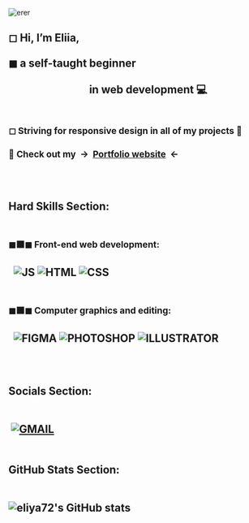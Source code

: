 ![erer](https://github.com/eliya72/eliya72/assets/53794805/a22dc3cf-2e6e-4645-bebf-fbdd132b9688)

## ◻ Hi, I’m Eliia,<br><br> ◼&nbsp;a self-taught beginner <br><br>&nbsp;&nbsp;&nbsp;&nbsp;&nbsp;&nbsp;&nbsp;&nbsp;&nbsp;&nbsp;&nbsp;&nbsp;&nbsp;&nbsp;&nbsp;&nbsp;&nbsp;&nbsp;&nbsp;&nbsp;&nbsp;&nbsp;&nbsp;&nbsp;&nbsp;&nbsp;&nbsp;&nbsp;&nbsp;&nbsp;&nbsp;&nbsp;in web development 💻<br><br><br><sup>◻ Striving for responsive design in all of my projects 📱</sup> <br><br><sub> 🔘 Check out my&nbsp; -> &nbsp;[Portfolio website](https://eliiaspersonal.site/#home)&nbsp; <- &nbsp; </sub><br></br>

## <br>Hard Skills Section:<br><br><br><sup>◼⬛◼ Front-end web development:</sup><br><br>&nbsp;&nbsp;![JS](https://img.shields.io/badge/JavaScript-F7DF1E.svg?style=for-the-badge&logo=JavaScript&logoColor=black)&nbsp;![HTML](https://img.shields.io/badge/HTML5-E34F26.svg?style=for-the-badge&logo=HTML5&logoColor=white)&nbsp;![CSS](https://img.shields.io/badge/CSS3-1572B6.svg?style=for-the-badge&logo=CSS3&logoColor=white)<br><br><br><sup>◼⬛◼ Computer graphics and editing:</sup><br><br>&nbsp;&nbsp;![FIGMA](https://img.shields.io/badge/Figma-F24E1E.svg?style=for-the-badge&logo=Figma&logoColor=white)&nbsp;![PHOTOSHOP](https://img.shields.io/badge/Adobe%20Photoshop-31A8FF.svg?style=for-the-badge&logo=Adobe-Photoshop&logoColor=white)&nbsp;![ILLUSTRATOR](https://img.shields.io/badge/Adobe%20Illustrator-FF9A00.svg?style=for-the-badge&logo=Adobe-Illustrator&logoColor=white) <br></br>

## <br> Socials Section:<br><br><br>&nbsp;[![GMAIL](https://img.shields.io/badge/Gmail-EA4335.svg?style=for-the-badge&logo=Gmail&logoColor=white)](mailto:lermaneliya72@gmail.com)&nbsp;

## <br>GitHub Stats Section:<br><br><br>![eliya72's GitHub stats](https://github-readme-stats.vercel.app/api?username=eliya72&count_private=true&theme=dark)<br></br>
<br> 

<!-- - 🐱‍🐉 I’m interested in searching...
- 💻 I’m currently learning how to start my work
- ☎ I’m looking to collaborate on discord
- 🏹 How to reach me in no way?) -->

<!---
eliya72/eliya72 is a ✨ special ✨ repository because its `README.md` (this file) appears on your GitHub profile.
You can click the Preview link to take a look at your changes.
--->
